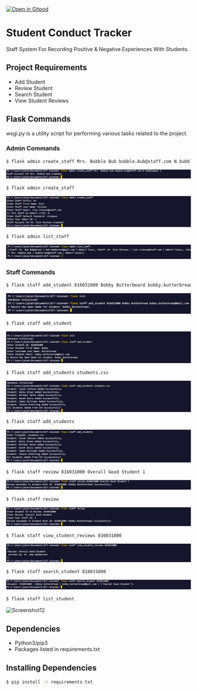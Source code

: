 [![Open in Gitpod](https://gitpod.io/button/open-in-gitpod.svg)](https://gitpod.io/#https://github.com/JaleneA/SCT-JaleneA)

# Student Conduct Tracker
Staff System For Recording Positive & Negative Experiences With Students.

## Project Requirements
* Add Student
* Review Student
* Search Student
* View Student Reviews

## Flask Commands
wsgi.py is a utility script for performing various tasks related to the project.

### Admin Commands
```bash
$ flask admin create_staff Mrs. Bubble Bub bubble.bub@staff.com N bubblepass 1
```
![Screenshot1](./img/createstaff1.png)

```bash
$ flask admin create_staff 
```
![Screenshot2](./img/createstaff2.png)

```bash
$ flask admin list_staff 
```
![Screenshot3](./img/liststaff.png)

### Staff Commands
```bash
$ flask staff add_student 816031000 Bobby Butterbeard bobby.butterbread@mail.com
```
![Screenshot4](./img/addstudent1.png)

```bash
$ flask staff add_student
```
![Screenshot5](./img/addstudent2.png)

```bash
$ flask staff add_students students.csv
```
![Screenshot6](./img/addstudents1.png)

```bash
$ flask staff add_students
```
![Screenshot7](./img/addstudents2.png)

```bash
$ flask staff review 816031000 Overall Good Student 1
```
![Screenshot8](./img/review1.png)

```bash
$ flask staff review
```
![Screenshot9](./img/review2.png)

```bash
$ flask staff view_student_reviews 816031000
```
![Screenshot10](./img/studentreview.png)

```bash
$ flask staff search_student 816031000
```
![Screenshot11](./img/search.png)

```bash
$ flask staff list_student
```
![Screenshot12](./img/liststudent.png)

## Dependencies
* Python3/pip3
* Packages listed in requirements.txt

## Installing Dependencies
```bash
$ pip install -r requirements.txt
```

